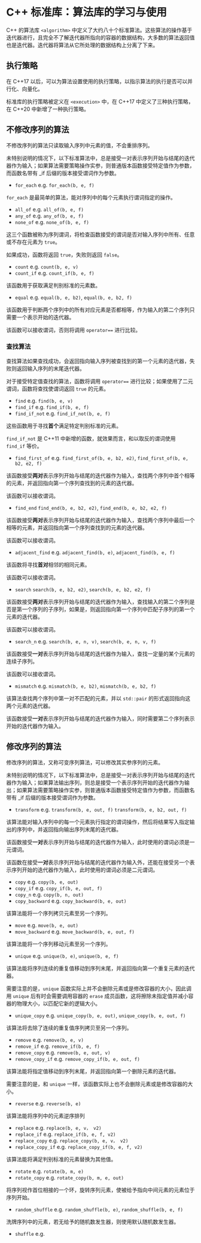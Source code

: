 # C++ 标准库：算法库的学习与使用

C++ 的算法库 `<algorithm>` 中定义了大约八十个标准算法。这些算法的操作基于迭代器进行，且完全不了解迭代器所指向的容器的数据结构，大多数的算法返回值也是迭代器。迭代器将算法从它所处理的数据结构上分离了下来。

## 执行策略

在 C++17 以后，可以为算法设置使用的执行策略，以指示算法的执行是否可以并行化、向量化。

标准库的执行策略被定义在 `<execution>` 中，在 C++17 中定义了三种执行策略，在 C++20 中新增了一种执行策略。

## 不修改序列的算法

不修改序列的算法只读取输入序列中元素的值，不会重排序列。

未特别说明的情况下，以下标准算法中，总是接受一对表示序列开始与结尾的迭代器作为输入；如果算法需要策略操作实参，则普通版本函数接受特定值作为参数，而函数名带有 _if 后缀的版本接受谓词作为参数。

- `for_each` e.g. `for_each(b, e, f)`

`for_each` 是最简单的算法，能对序列中的每个元素执行谓词指定的操作。

- `all_of` e.g. `all_of(b, e, f)`
- `any_of` e.g. `any_of(b, e, f)`
- `none_of` e.g. `none_of(b, e, f)`

这三个函数被称为序列谓词，将检查函数接受的谓词是否对输入序列中所有、任意或不存在元素为 `true`。

如果成功，函数将返回 `true`，失败则返回  `false`。

- `count` e.g. `count(b, e, v)`
- `count_if` e.g. `count_if(b, e, f)`

该函数用于获取满足判别标准的元素数。

- `equal` e.g. `equal(b, e, b2)`, `equal(b, e, b2, f)`

该函数用于判断两个序列中的所有对应元素是否都相等，作为输入的第二个序列只需要一个表示开始的迭代器。

该函数可以接收谓词，否则将调用 `operator==` 进行比较。

### 查找算法

查找算法如果查找成功，会返回指向输入序列被查找到的第一个元素的迭代器，失败则返回输入序列的末尾迭代器。

对于接受特定值查找的算法，函数将调用 `operator==` 进行比较；如果使用了二元谓词，函数将查找使谓词返回 `true` 的元素。

- `find` e.g. `find(b, e, v)`
- `find_if` e.g. `find_if(b, e, f)`
- `find_if_not` e.g. `find_if_not(b, e, f)`

这些函数用于寻找**首个**满足特定判别标准的元素。

`find_if_not` 是 C++11 中新增的函数，就效果而言，和以取反的谓词使用 `find_if` 等价。

- `find_first_of` e.g. `find_first_of(b, e, b2, e2)`, `find_first_of(b, e, b2, e2, f)`

该函数接受**两对**表示序列开始与结尾的迭代器作为输入，查找两个序列中首个相等的元素，并返回指向第一个序列查找到的元素的迭代器。

该函数可以接收谓词。

- `find_end` `find_end(b, e, b2, e2)`, `find_end(b, e, b2, e2, f)`

该函数接受**两对**表示序列开始与结尾的迭代器作为输入，查找两个序列中最后一个相等的元素，并返回指向第一个序列查找到的元素的迭代器。

该函数可以接收谓词。

- `adjacent_find` e.g. `adjacent_find(b, e)`, `adjacent_find(b, e, f)`

该函数将寻找**首对**相邻的相同元素。

该函数可以接收谓词。

- `search` `search(b, e, b2, e2)`, `search(b, e, b2, e2, f)`

该函数接受**两对**表示序列开始与结尾的迭代器作为输入，查找输入的第二个序列是否是第一个序列的子序列，如果是，则返回指向第一个序列中匹配子序列的第一个元素的迭代器。

该函数可以接收谓词。

- `search_n` e.g. `search(b, e, n, v)`, `search(b, e, n, v, f)`

该函数接受**一对**表示序列开始与结尾的迭代器作为输入，查找一定量的某个元素的连续子序列。

该函数可以接收谓词。

- `mismatch` e.g. `mismatch(b, e, b2)`, `mismatch(b, e, b2, f)`

该算法查找两个序列中第一对不匹配的元素，并以 `std::pair` 的形式返回指向这两个元素的迭代器。

该函数接受**一对**表示序列开始与结尾的迭代器作为输入，同时需要第二个序列表示开始的迭代器作为输入。

## 修改序列的算法

修改序列的算法，又称可变序列算法，可以修改其实参序列的元素。

未特别说明的情况下，以下标准算法中，总是接受一对表示序列开始与结尾的迭代器作为输入；如果算法输出序列，则总是接受一个表示序列开始的迭代器作为输出；如果算法需要策略操作实参，则普通版本函数接受特定值作为参数，而函数名带有 _if 后缀的版本接受谓词作为参数。

- `transform` e.g. `transform(b, e, out, f)` `transform(b, e, b2, out, f)`

该算法能对输入序列中的每一个元素执行指定的谓词操作，然后将结果写入指定输出的序列中，并返回指向输出序列末尾的迭代器。

该函数接受**一对**表示序列开始与结尾的迭代器作为输入，此时使用的谓词必须是一元谓词。

该函数在接受**一对**表示序列开始与结尾的迭代器作为输入外，还能在接受另一个表示序列开始的迭代器作为输入，此时使用的谓词必须是二元谓词。

- `copy` e.g. `copy(b, e, out)`
- `copy_if` e.g. `copy_if(b, e, out, f)`
- `copy_n` e.g. `copy(b, n, out)`
- `copy_backward` e.g. `copy_backward(b, e, out)`

该算法能将一个序列拷贝元素至另一个序列。

- `move` e.g. `move(b, e, out)`
- `move_backward` e.g. `move_backward(b, e, out, f)`

该算法能将一个序列移动元素至另一个序列。

- `unique` e.g. `unique(b, e)`, `unique(b, e, f)`

该算法能将序列连续的重复值移动到序列末尾，并返回指向第一个重复元素的迭代器。

需要注意的是，`unique` 函数实际上并不会删除元素或是修改容器的大小，因此调用 `unique` 后有时会需要调用容器的 `erase` 成员函数，这将擦除未指定值并减小容器的物理大小，以匹配它新的逻辑大小。

- `unique_copy` e.g. `unique_copy(b, e, out)`, `unique_copy(b, e, out, f)`

该算法将去除了连续的重复值序列拷贝至另一个序列。

- `remove` e.g. `remove(b, e, v)`
- `remove_if` e.g. `remove_if(b, e, f)`
- `remove_copy` e.g. `remove(b, e, out, v)`
- `remove_copy_if` e.g. `remove_copy_if(b, e, out, f)`

该算法能将指定值移动到序列末尾，并返回指向第一个删除元素的迭代器。

需要注意的是，和 `unique` 一样，该函数实际上也不会删除元素或是修改容器的大小。

- `reverse` e.g. `reverse(b, e)`

该算法能将序列中的元素逆序排列

- `replace` e.g. `replace(b, e, v， v2)`
- `replace_if` e.g. `replace_if(b, e, f, v2)`
- `replace_copy` e.g. `replace_copy(b, e, v， v2)`
- `replace_copy_if` e.g. `replace_copy_if(b, e, f, v2)`

该算法能将满足判别标准的元素替换为其他值。

- `rotate` e.g. `rotate(b, m, e)`
- `rotate_copy` e.g. `rotate_copy(b, m, e, out)`

将序列视作首位相接的一个环，旋转序列元素，使被给予指向中间元素的元素位于序列开始。

- `random_shuffle` e.g. `random_shuffle(b, e)`, `random_shuffle(b, e, f)`

洗牌序列中的元素，若无给予的随机数发生器，则使用默认随机数发生器。

- `shuffle` e.g.